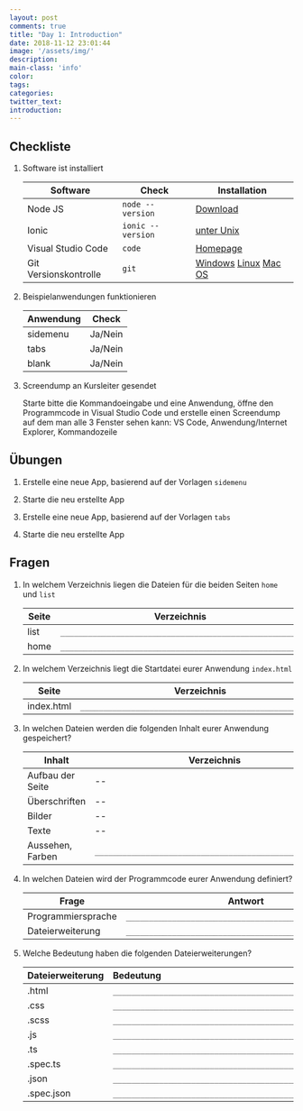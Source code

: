 ```yaml
---
layout: post
comments: true
title: "Day 1: Introduction"
date: 2018-11-12 23:01:44
image: '/assets/img/'
description:
main-class: 'info'
color:
tags:
categories:
twitter_text:
introduction:
---
```


## Checkliste

1. Software ist installiert
    
    | Software  | Check  | Installation |
    | --|----- | ---- |
    | Node JS | `node --version`  | [Download](https://nodejs.org/download/release/latest-v8.x/) |
    | Ionic | `ionic --version`  | [unter Unix](http://blog.via-internet.de/blog/2018/11/09/ionic-4-installation-on-unix/) |
    | Visual Studio Code | `code`  | [Homepage](https://code.visualstudio.com/) |
    | Git Versionskontrolle | `git`  | [Windows](https://git-scm.com/download/win) [Linux](https://git-scm.com/download/linux) [Mac OS](https://git-scm.com/download/mac) |
    
2. Beispielanwendungen funktionieren

    | Anwendung | Check |
    | ----------| ----- |
	| sidemenu  | Ja/Nein|
	| tabs      | Ja/Nein|
	| blank     | Ja/Nein|
	

3. Screendump an Kursleiter gesendet

     Starte bitte die Kommandoeingabe und eine Anwendung, öffne den Programmcode in Visual Studio Code und erstelle einen Screendump auf dem man alle 3 Fenster sehen kann: VS Code, Anwendung/Internet Explorer, Kommandozeile

## Übungen

 1. Erstelle eine neue App, basierend auf der Vorlagen `sidemenu`

 2. Starte die neu erstellte App

 3. Erstelle eine neue App, basierend auf der Vorlagen `tabs`

 4. Starte die neu erstellte App

## Fragen

1. In welchem Verzeichnis liegen die Dateien für die beiden Seiten `home` und `list`

    | Seite  |Verzeichnis |
    | --|-- |
    | list | `____________________________________________________` |
    | home | `____________________________________________________` |
    
2. In welchem Verzeichnis liegt die Startdatei eurer Anwendung `index.html`

    | Seite  |Verzeichnis |
    | --|-- |
    | index.html | `____________________________________________________` |

4. In welchen Dateien werden die folgenden Inhalt eurer Anwendung gespeichert?

    | Inhalt  |Verzeichnis |
    | --|-- |
    | Aufbau der Seite|-- |
    | Überschriften|-- |
    | Bilder|-- |
    | Texte|-- |
    | Aussehen, Farben | `____________________________________________________` |


6. In welchen Dateien wird der Programmcode eurer Anwendung definiert?

    | Frage  |Antwort |
    | --|-- |
    | Programmiersprache | `____________________________________________________` |
    | Dateierweiterung | `____________________________________________________` |
    
7. Welche Bedeutung haben die folgenden Dateierweiterungen?

    | Dateierweiterung | Bedeutung  |
    | ---------------- |:---------- |
    | .html          | `____________________________________________________` |
    | .css           | `____________________________________________________` |
    | .scss          | `____________________________________________________` |
    | .js            | `____________________________________________________` |
    | .ts            | `____________________________________________________` |
    | .spec.ts       | `____________________________________________________` |
    | .json          | `____________________________________________________` |
    | .spec.json     | `____________________________________________________` |

